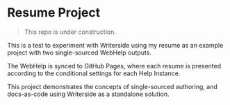 # Resume Project

> This repo is under construction.

This is a test to experiment with Writerside using my resume as an example project with two single-sourced WebHelp outputs.

The WebHelp is synced to GitHub Pages, where each resume is presented according to the conditional settings for each Help Instance.

This project demonstrates the concepts of single-sourced authoring, and docs-as-code using Writerside as a standalone solution.
